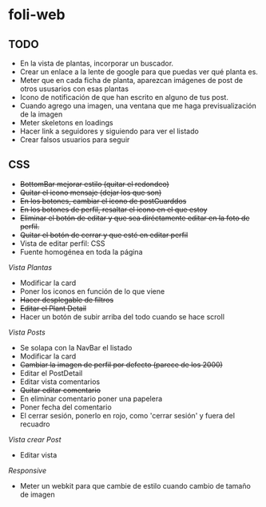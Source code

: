 # foli-web



## TODO
- En la vista de plantas, incorporar un buscador.
- Crear un enlace a la lente de google para que puedas ver qué planta es.
- Meter que en cada ficha de planta, aparezcan imágenes de post de otros ususarios con esas plantas
- Icono de notificación de que han escrito en alguno de tus post.
- Cuando agrego una imagen, una ventana que me haga previsualización de la imagen
- Meter skeletons en loadings
- Hacer link a seguidores y siguiendo para ver el listado
- Crear falsos usuarios para seguir


## CSS
- ~~BottomBar mejorar estilo (quitar el redondeo)~~
- ~~Quitar el icono mensaje (dejar los que son)~~
- ~~En los botones, cambiar el icono de postGuarddos~~
- ~~En los botones de perfil, resaltar el icono en el que estoy~~
- ~~Eliminar el botón de editar y que sea diréctamente editar en la foto de perfil.~~
- ~~Quitar el botón de cerrar y que esté en editar perfil~~
- Vista de editar perfil: CSS
- Fuente homogénea en toda la página

*Vista Plantas*
- Modificar la card
- Poner los iconos en función de lo que viene
- ~~Hacer desplegable de filtros~~
- ~~Editar el Plant Detail~~
- Hacer un botón de subir arriba del todo cuando se hace scroll


*Vista Posts*
- Se solapa con la NavBar el listado
- Modificar la card
- ~~Cambiar la imagen de perfil por defecto (parece de los 2000)~~
- Editar el PostDetail
- Editar vista comentarios
- ~~Quitar editar comentario~~
- En eliminar comentario poner una papelera
- Poner fecha del comentario
- El cerrar sesión, ponerlo en rojo, como 'cerrar sesión' y fuera del recuadro

*Vista crear Post*
- Editar vista

*Responsive*
- Meter un webkit para que cambie de estilo cuando cambio de tamaño de imagen
